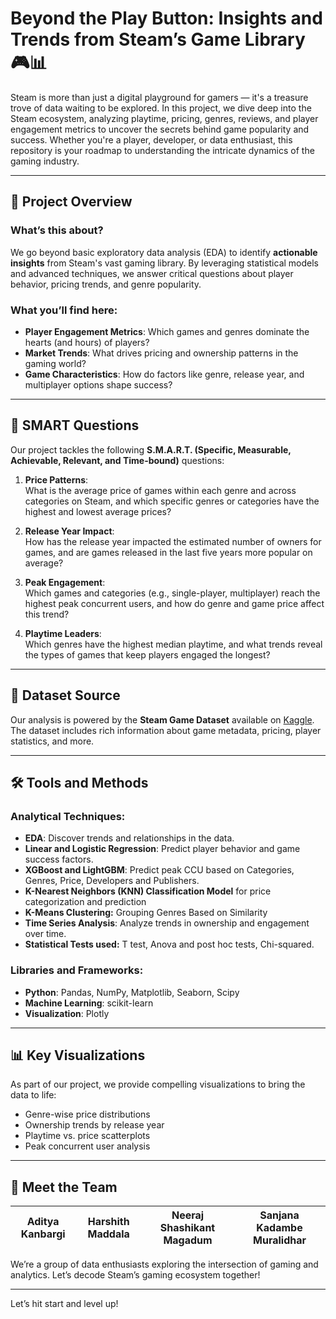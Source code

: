 # Beyond the Play Button: Insights and Trends from Steam’s Game Library 🎮📊

Steam is more than just a digital playground for gamers — it's a treasure trove of data waiting to be explored. In this project, we dive deep into the Steam ecosystem, analyzing playtime, pricing, genres, reviews, and player engagement metrics to uncover the secrets behind game popularity and success. Whether you're a player, developer, or data enthusiast, this repository is your roadmap to understanding the intricate dynamics of the gaming industry.

---

## 🚀 Project Overview

### What’s this about?  
We go beyond basic exploratory data analysis (EDA) to identify **actionable insights** from Steam's vast gaming library. By leveraging statistical models and advanced techniques, we answer critical questions about player behavior, pricing trends, and genre popularity.

### What you’ll find here:
- **Player Engagement Metrics**: Which games and genres dominate the hearts (and hours) of players?  
- **Market Trends**: What drives pricing and ownership patterns in the gaming world?  
- **Game Characteristics**: How do factors like genre, release year, and multiplayer options shape success?  

---

## 🧠 SMART Questions

Our project tackles the following **S.M.A.R.T. (Specific, Measurable, Achievable, Relevant, and Time-bound)** questions:

1. **Price Patterns**:  
   What is the average price of games within each genre and across categories on Steam, and which specific genres or categories have the highest and lowest average prices? 

2. **Release Year Impact**:  
   How has the release year impacted the estimated number of owners for games, and are games released in the last five years more popular on average?

3. **Peak Engagement**:  
   Which games and categories (e.g., single-player, multiplayer) reach the highest peak concurrent users, and how do genre and game price affect this trend?

4. **Playtime Leaders**:  
   Which genres have the highest median playtime, and what trends reveal the types of games that keep players engaged the longest?

---

## 📂 Dataset Source  
Our analysis is powered by the **Steam Game Dataset** available on [Kaggle](https://www.kaggle.com/datasets/fronkongames/steam-games-dataset). The dataset includes rich information about game metadata, pricing, player statistics, and more.

---

## 🛠️ Tools and Methods

### Analytical Techniques:  
- **EDA**: Discover trends and relationships in the data.  
- **Linear and Logistic Regression**: Predict player behavior and game success factors.
- **XGBoost and LightGBM**: Predict peak CCU based on Categories, Genres, Price, Developers and Publishers.
- **K-Nearest Neighbors (KNN) Classification Model** for price categorization and prediction
- **K-Means Clustering:** Grouping Genres Based on Similarity 
- **Time Series Analysis**: Analyze trends in ownership and engagement over time.
- **Statistical Tests used:** T test, Anova and post hoc tests, Chi-squared.

### Libraries and Frameworks:  
- **Python**: Pandas, NumPy, Matplotlib, Seaborn, Scipy
- **Machine Learning**: scikit-learn  
- **Visualization**: Plotly

---

## 📊 Key Visualizations  
As part of our project, we provide compelling visualizations to bring the data to life:
- Genre-wise price distributions  
- Ownership trends by release year  
- Playtime vs. price scatterplots  
- Peak concurrent user analysis  

---

## 🤝 Meet the Team  
| **Aditya Kanbargi** | **Harshith Maddala** | **Neeraj Shashikant Magadum** | **Sanjana Kadambe Muralidhar** |
|----------------------|-----------------|---------------|-----------------|

We’re a group of data enthusiasts exploring the intersection of gaming and analytics. Let’s decode Steam’s gaming ecosystem together!

---
Let’s hit start and level up!

